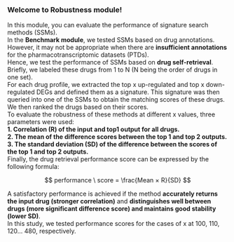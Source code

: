 ### Welcome to Robustness module!
In this module, you can evaluate the performance of signature search methods (SSMs).  
In the **Benchmark module**, we tested SSMs based on drug annotations.   
However, it may not be appropriate when there are **insufficient annotations** for the pharmacotranscriptomic datasets (PTDs).   
Hence, we test the performance of SSMs based on **drug self-retrieval**.  
Briefly, we labeled these drugs from 1 to N (N being the order of drugs in one set).  
For each drug profile, we extracted the top x up-regulated and top x down-regulated DEGs and defined them as a signature. This signature was then queried into one of the SSMs to obtain the matching scores of these drugs.  
We then ranked the drugs based on their scores.  
To evaluate the robustness of these methods at different x values, three parameters were used:  
**1. Correlation (R) of the input and top1 output for all drugs.**  
**2. The mean of the difference scores between the top 1 and top 2 outputs.**  
**3. The standard deviation (SD) of the difference between the scores of the top 1 and top 2 outputs.**  
Finally, the drug retrieval performance score can be expressed by the following formula:

$$ 
performance \ score = \frac{Mean × R}{SD} 
$$

A satisfactory performance is achieved if the method **accurately returns the input drug (stronger correlation)** and **distinguishes well between drugs (more significant difference score) and maintains good stability (lower SD)**.  
In this study, we tested performance scores for the cases of x at 100, 110, 120... 480, respectively.
